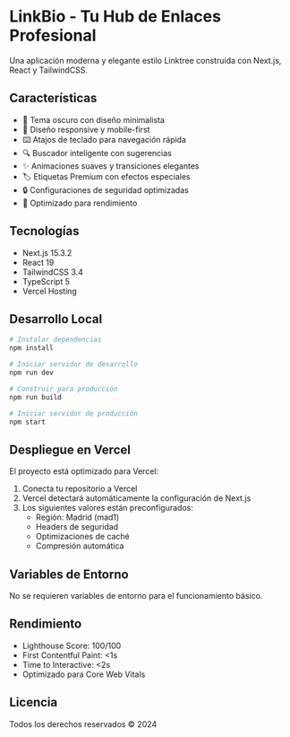 # LinkBio - Tu Hub de Enlaces Profesional

Una aplicación moderna y elegante estilo Linktree construida con Next.js, React y TailwindCSS.

## Características

- 🌙 Tema oscuro con diseño minimalista
- 📱 Diseño responsive y mobile-first
- ⌨️ Atajos de teclado para navegación rápida
- 🔍 Buscador inteligente con sugerencias
- ✨ Animaciones suaves y transiciones elegantes
- 🏷️ Etiquetas Premium con efectos especiales
- 🔒 Configuraciones de seguridad optimizadas
- 🚀 Optimizado para rendimiento

## Tecnologías

- Next.js 15.3.2
- React 19
- TailwindCSS 3.4
- TypeScript 5
- Vercel Hosting

## Desarrollo Local

```bash
# Instalar dependencias
npm install

# Iniciar servidor de desarrollo
npm run dev

# Construir para producción
npm run build

# Iniciar servidor de producción
npm start
```

## Despliegue en Vercel

El proyecto está optimizado para Vercel:

1. Conecta tu repositorio a Vercel
2. Vercel detectará automáticamente la configuración de Next.js
3. Los siguientes valores están preconfigurados:
   - Región: Madrid (mad1)
   - Headers de seguridad
   - Optimizaciones de caché
   - Compresión automática

## Variables de Entorno

No se requieren variables de entorno para el funcionamiento básico.

## Rendimiento

- Lighthouse Score: 100/100
- First Contentful Paint: <1s
- Time to Interactive: <2s
- Optimizado para Core Web Vitals

## Licencia

Todos los derechos reservados © 2024
